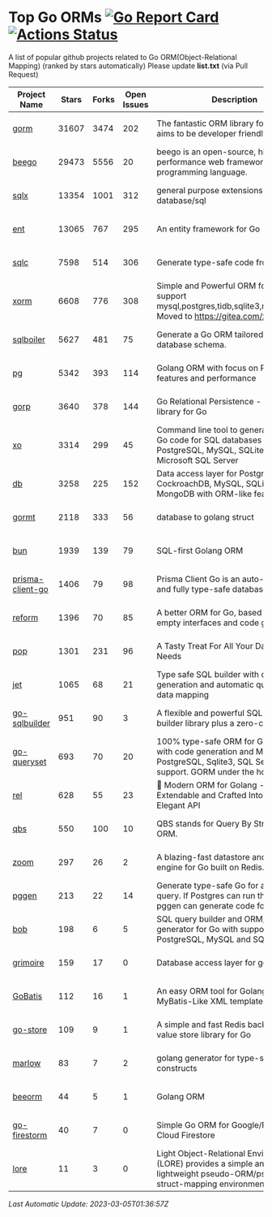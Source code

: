 # Top Go ORMs [![Go Report Card](https://goreportcard.com/badge/github.com/d-tsuji/awesome-go-orms)](https://goreportcard.com/report/github.com/d-tsuji/awesome-go-orms) [![Actions Status](https://github.com/d-tsuji/awesome-go-orms/workflows/CI/badge.svg)](https://github.com/d-tsuji/awesome-go-orms/actions)
A list of popular github projects related to Go ORM(Object-Relational Mapping) (ranked by stars automatically)
Please update **list.txt** (via Pull Request)

| Project Name | Stars | Forks | Open Issues | Description | Last Update |
| ------------ | ----- | ----- | ----------- | ----------- | ----------- |
| [gorm](https://github.com/go-gorm/gorm) | 31607 | 3474 | 202 | The fantastic ORM library for Golang, aims to be developer friendly | 2023-03-04 18:04:37 |
| [beego](https://github.com/beego/beego) | 29473 | 5556 | 20 | beego is an open-source, high-performance web framework for the Go programming language. | 2023-03-04 23:38:09 |
| [sqlx](https://github.com/jmoiron/sqlx) | 13354 | 1001 | 312 | general purpose extensions to golang's database/sql | 2023-03-04 18:52:16 |
| [ent](https://github.com/ent/ent) | 13065 | 767 | 295 | An entity framework for Go | 2023-03-05 01:08:12 |
| [sqlc](https://github.com/kyleconroy/sqlc) | 7598 | 514 | 306 | Generate type-safe code from SQL | 2023-03-04 21:04:50 |
| [xorm](https://github.com/go-xorm/xorm) | 6608 | 776 | 308 | Simple and Powerful ORM for Go, support mysql,postgres,tidb,sqlite3,mssql,oracle, Moved to https://gitea.com/xorm/xorm | 2023-03-03 07:57:32 |
| [sqlboiler](https://github.com/volatiletech/sqlboiler) | 5627 | 481 | 75 | Generate a Go ORM tailored to your database schema. | 2023-03-04 23:35:46 |
| [pg](https://github.com/go-pg/pg) | 5342 | 393 | 114 | Golang ORM with focus on PostgreSQL features and performance | 2023-03-02 15:45:52 |
| [gorp](https://github.com/go-gorp/gorp) | 3640 | 378 | 144 | Go Relational Persistence - an ORM-ish library for Go | 2023-02-28 09:16:18 |
| [xo](https://github.com/xo/xo) | 3314 | 299 | 45 | Command line tool to generate idiomatic Go code for SQL databases supporting PostgreSQL, MySQL, SQLite, Oracle, and Microsoft SQL Server | 2023-03-04 08:35:09 |
| [db](https://github.com/upper/db) | 3258 | 225 | 152 | Data access layer for PostgreSQL, CockroachDB, MySQL, SQLite and MongoDB with ORM-like features. | 2023-03-04 06:23:36 |
| [gormt](https://github.com/xxjwxc/gormt) | 2118 | 333 | 56 | database to golang struct | 2023-03-02 14:06:41 |
| [bun](https://github.com/uptrace/bun) | 1939 | 139 | 79 | SQL-first Golang ORM | 2023-03-05 00:03:58 |
| [prisma-client-go](https://github.com/prisma/prisma-client-go) | 1406 | 79 | 98 | Prisma Client Go is an auto-generated and fully type-safe database client | 2023-03-04 02:49:13 |
| [reform](https://github.com/go-reform/reform) | 1396 | 70 | 85 | A better ORM for Go, based on non-empty interfaces and code generation. | 2023-03-03 11:11:17 |
| [pop](https://github.com/gobuffalo/pop) | 1301 | 231 | 96 | A Tasty Treat For All Your Database Needs | 2023-03-04 22:06:41 |
| [jet](https://github.com/go-jet/jet) | 1065 | 68 | 21 | Type safe SQL builder with code generation and automatic query result data mapping | 2023-03-04 17:41:27 |
| [go-sqlbuilder](https://github.com/huandu/go-sqlbuilder) | 951 | 90 | 3 | A flexible and powerful SQL string builder library plus a zero-config ORM. | 2023-03-04 13:52:59 |
| [go-queryset](https://github.com/jirfag/go-queryset) | 693 | 70 | 20 | 100% type-safe ORM for Go (Golang) with code generation and MySQL, PostgreSQL, Sqlite3, SQL Server support. GORM under the hood. | 2023-02-11 22:31:01 |
| [rel](https://github.com/go-rel/rel) | 628 | 55 | 23 | :gem: Modern ORM for Golang - Testable, Extendable and Crafted Into a Clean and Elegant API | 2023-03-01 21:57:58 |
| [qbs](https://github.com/coocood/qbs) | 550 | 100 | 10 | QBS stands for Query By Struct. A Go ORM. | 2023-02-16 10:19:29 |
| [zoom](https://github.com/albrow/zoom) | 297 | 26 | 2 | A blazing-fast datastore and querying engine for Go built on Redis. | 2023-02-02 20:22:34 |
| [pggen](https://github.com/jschaf/pggen) | 213 | 22 | 14 | Generate type-safe Go for any Postgres query. If Postgres can run the query, pggen can generate code for it. | 2023-03-04 18:34:06 |
| [bob](https://github.com/stephenafamo/bob) | 198 | 6 | 5 | SQL query builder and ORM/Factory generator for Go with support for PostgreSQL, MySQL and SQLite | 2023-03-03 11:45:06 |
| [grimoire](https://github.com/Fs02/grimoire) | 159 | 17 | 0 | Database access layer for golang | 2022-12-21 15:18:02 |
| [GoBatis](https://github.com/mei-rune/GoBatis) | 112 | 16 | 1 | An easy ORM tool for Golang, support MyBatis-Like XML template SQL | 2023-01-28 12:39:26 |
| [go-store](https://github.com/gosuri/go-store) | 109 | 9 | 1 | A simple and fast Redis backed key-value store library for Go | 2022-09-27 09:00:46 |
| [marlow](https://github.com/dadleyy/marlow) | 83 | 7 | 2 | golang generator for type-safe sql api constructs | 2023-01-28 13:13:25 |
| [beeorm](https://github.com/latolukasz/beeorm) | 44 | 5 | 1 | Golang ORM | 2023-02-22 07:40:07 |
| [go-firestorm](https://github.com/jschoedt/go-firestorm) | 40 | 7 | 0 | Simple Go ORM for Google/Firebase Cloud Firestore | 2023-01-20 21:11:28 |
| [lore](https://github.com/abrahambotros/lore) | 11 | 3 | 0 | Light Object-Relational Environment (LORE) provides a simple and lightweight pseudo-ORM/pseudo-struct-mapping environment for Go | 2022-09-27 09:01:01 |

*Last Automatic Update: 2023-03-05T01:36:57Z*